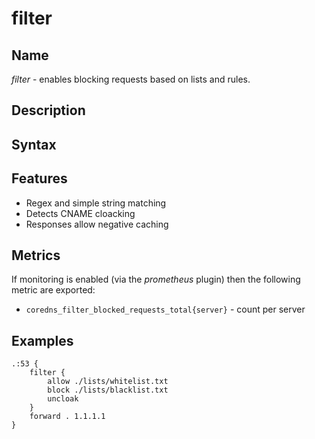 # filter

## Name

*filter* - enables blocking requests based on lists and rules.

## Description

## Syntax

## Features

* Regex and simple string matching
* Detects CNAME cloacking
* Responses allow negative caching

## Metrics

If monitoring is enabled (via the *prometheus* plugin) then the following metric are exported:

* `coredns_filter_blocked_requests_total{server}` - count per server

## Examples

~~~ corefile
.:53 {
    filter {
        allow ./lists/whitelist.txt
        block ./lists/blacklist.txt
        uncloak
    }
    forward . 1.1.1.1
}
~~~

